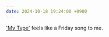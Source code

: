 ```yaml
---
date: 2024-10-18 19:24:00 +0900
---
```


['My Type'](https://music.apple.com/us/album/my-type/886709875?i=886709881) feels like a Friday song to me.
